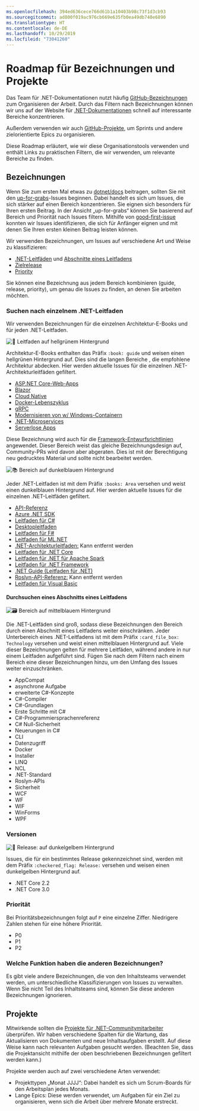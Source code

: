 ```yaml
---
ms.openlocfilehash: 394ed636cece766d61b1a10403b98c73f1d3cb93
ms.sourcegitcommit: ad800f019ac976cb669e635fb0ea49db740e6890
ms.translationtype: HT
ms.contentlocale: de-DE
ms.lasthandoff: 10/29/2019
ms.locfileid: "73041260"
---
```

# <a name="labels-and-projects-roadmap"></a>Roadmap für Bezeichnungen und Projekte

Das Team für .NET-Dokumentationen nutzt häufig [GitHub-Bezeichnungen](https://github.com/dotnet/docs/labels) zum Organisieren der Arbeit. Durch das Filtern nach Bezeichnungen können wir uns auf der Website für [.NET-Dokumentationen](https://docs.microsoft.com/dotnet) schnell auf interessante Bereiche konzentrieren. 

Außerdem verwenden wir auch [GitHub-Projekte](https://github.com/dotnet/docs/projects), um Sprints und andere zielorientierte Epics zu organisieren.

Diese Roadmap erläutert, wie wir diese Organisationstools verwenden und enthält Links zu praktischen Filtern, die wir verwenden, um relevante Bereiche zu finden.

## <a name="labels"></a>Bezeichnungen

Wenn Sie zum ersten Mal etwas zu [dotnet/docs](https://github.com/dotnet/docs) beitragen, sollten Sie mit den [up-for-grabs](https://github.com/dotnet/docs/labels/up-for-grabs)-Issues beginnen. Dabei handelt es sich um Issues, die sich stärker auf einen Bereich konzentrieren. Sie eignen sich besonders für Ihren ersten Beitrag. In der Ansicht „up-for-grabs“ können Sie basierend auf Bereich und Priorität nach Issues filtern. Mithilfe von [good-first-issue](https://github.com/dotnet/docs/labels/good-first-issue) konnten wir Issues identifizieren, die sich für Anfänger eignen und mit denen Sie Ihren ersten kleinen Beitrag leisten können.

Wir verwenden Bezeichnungen, um Issues auf verschiedene Art und Weise zu klassifizieren:

- [.NET-Leitfäden](#find-a-single-net-guide) und [Abschnitte eines Leitfadens](#search-one-section-of-a-guide)
- [Zielrelease](#releases)
- [Priority](#priority)

Sie können eine Bezeichnung aus jedem Bereich kombinieren (guide, release, priority), um genau die Issues zu finden, an denen Sie arbeiten möchten.

### <a name="find-a-single-net-guide"></a>Suchen nach einzelnem .NET-Leitfaden

Wir verwenden Bezeichnungen für die einzelnen Architektur-E-Books und für jeden .NET-Leitfaden. 

![:book: Leitfaden auf hellgrünem Hintergrund](./images/guide.png "Präfix für Architekturleitfadenbezeichnungen")

Architektur-E-Books enthalten das Präfix `:book: guide` und weisen einen hellgrünen Hintergrund auf. Dies sind die langen Bereiche , die empfohlene Architektur abdecken. Hier werden aktuelle Issues für die einzelnen .NET-Architekturleitfäden gefiltert.

- [ASP.NET Core-Web-Apps](https://github.com/dotnet/docs/labels/%3Abook%3A%20guide%20-%20ASP.NET%20Core%20web%20apps)
- [Blazor](https://github.com/dotnet/docs/labels/%3Abook%3A%20guide%20-%20Blazor)
- [Cloud Native](https://github.com/dotnet/docs/labels/%3Abook%3A%20guide%20-%20Cloud%20Native)
- [Docker-Lebenszyklus](https://github.com/dotnet/docs/labels/%3Abook%3A%20guide%20-%20Docker%20lifecycle)
- [gRPC](https://github.com/dotnet/docs/labels/%3Abook%3A%20guide%20-%20gRPC)
- [Modernisieren von w/ Windows-Containern](https://github.com/dotnet/docs/labels/%3Abook%3A%20guide%20-%20Modernizing%20w%2F%20Windows%20containers)
- [.NET-Microservices](https://github.com/dotnet/docs/labels/%3Abook%3A%20guide%20-%20.NET%20Microservices)
- [Serverlose Apps](https://github.com/dotnet/docs/labels/%3Abook%3A%20guide%20-%20Serverless%20apps)

Diese Bezeichnung wird auch für die [Framework-Entwurfsrichtlinien](https://github.com/dotnet/docs/labels/%3Abook%3A%20guide%20-%20Framework%20Design%20Guidelines) angewendet. Dieser Bereich weist das gleiche Bezeichnungsdesign auf, Community-PRs wird davon aber abgeraten. Dies ist mit der Berechtigung neu gedrucktes Material und sollte nicht bearbeitet werden.

![:books: Bereich auf dunkelblauem Hintergrund](./images/area.png "Präfix für .NET-Leitfadenbereichsbezeichnungen")

Jeder .NET-Leitfaden ist mit dem Präfix `:books: Area` versehen und weist einen dunkelblauen Hintergrund auf. Hier werden aktuelle Issues für die einzelnen .NET-Leitfäden gefiltert.

- [API-Referenz](https://github.com/dotnet/docs/labels/%3Abooks%3A%20Area%20-%20API%20Reference)
- [Azure .NET SDK](https://github.com/dotnet/docs/labels/%3Abooks%3A%20Area%20-%20Azure%20.NET%20SDk)
- [Leitfaden für C#](https://github.com/dotnet/docs/labels/%3Abooks%3A%20Area%20-%20C%23%20Guide)
- [Desktopleitfaden](https://github.com/dotnet/docs/labels/%3Abooks%3A%20Area%20-%20Desktop%20Guide)
- [Leitfaden für F#](https://github.com/dotnet/docs/labels/%3Abooks%3A%20Area%20-%20F%23%20Guide)
- [Leitfaden für ML.NET](https://github.com/dotnet/docs/labels/%3Abooks%3A%20Area%20-%20ML.NET%20Guide)
- [.NET-Architekturleitfaden:](https://github.com/dotnet/docs/labels/%3Abooks%3A%20Area%20-%20.NET%20Architecture%20Guide) Kann entfernt werden
- [Leitfaden für .NET Core](https://github.com/dotnet/docs/labels/%3Abooks%3A%20Area%20-%20.NET%20Core%20Guide)
- [Leitfaden für .NET für Apache Spark](https://github.com/dotnet/docs/labels/%3Abooks%3A%20Area%20-%20.NET%20for%20Apache%20Spark%20Guide)
- [Leitfaden für .NET Framework](https://github.com/dotnet/docs/labels/%3Abooks%3A%20Area%20-%20.NET%20Framework%20Guide)
- [.NET Guide (Leitfaden für .NET)](https://github.com/dotnet/docs/labels/%3Abooks%3A%20Area%20-%20.NET%20Guide)
- [Roslyn-API-Referenz:](https://github.com/dotnet/docs/labels/%3Abooks%3A%20Area%20-%20Roslyn%20API%20Reference) Kann entfernt werden
- [Leitfaden für Visual Basic](https://github.com/dotnet/docs/labels/%3Abooks%3A%20Area%20-%20Visual%20Basic%20Guide)

#### <a name="search-one-section-of-a-guide"></a>Durchsuchen eines Abschnitts eines Leitfadens

![:card_file_box: Bereich auf mittelblauem Hintergrund](./images/technology.png "Präfix für Unterbereichbezeichnungen in .NET-Leitfäden")

Die .NET-Leitfäden sind groß, sodass diese Bezeichnungen den Bereich durch einen Abschnitt eines Leitfadens weiter einschränken. Jeder Unterbereich eines .NET-Leitfadens ist mit dem Präfix `:card_file_box: Technology` versehen und weist einen mittelblauen Hintergrund auf. Viele dieser Bezeichnungen gelten für mehrere Leitfäden, während andere in nur einem Leitfaden aufgeführt sind. Fügen Sie nach dem Filtern nach einem Bereich eine dieser Bezeichnungen hinzu, um den Umfang des Issues weiter einzuschränken.

- AppCompat
- asynchrone Aufgabe
- erweiterte C#-Konzepte
- C#-Compiler
- C#-Grundlagen
- Erste Schritte mit C#
- C#-Programmiersprachenreferenz
- C# Null-Sicherheit
- Neuerungen in C#
- CLI
- Datenzugriff
- Docker
- Installer
- LINQ
- NCL
- .NET-Standard
- Roslyn-APIs
- Sicherheit
- WCF
- WF
- WIF
- WinForms
- WPF

### <a name="releases"></a>Versionen

![:checkered_flag: Release: auf dunkelgelbem Hintergrund](./images/release.png "Präfix für Releasebezeichnungen")

Issues, die für ein bestimmtes Release gekennzeichnet sind, werden mit dem Präfix `:checkered_flag: Release:` versehen und weisen einen dunkelgelben Hintergrund auf. 

- .NET Core 2.2
- .NET Core 3.0

### <a name="priority"></a>Priorität

Bei Prioritätsbezeichnungen folgt auf `P` eine einzelne Ziffer. Niedrigere Zahlen stehen für eine höhere Priorität.

- P0
- P1
- P2

### <a name="what-about-the-other-labels"></a>Welche Funktion haben die anderen Bezeichnungen?

Es gibt viele andere Bezeichnungen, die von den Inhaltsteams verwendet werden, um unterschiedliche Klassifizierungen von Issues zu verwalten. Wenn Sie nicht Teil des Inhaltsteams sind, können Sie diese anderen Bezeichnungen ignorieren.

## <a name="projects"></a>Projekte

Mitwirkende sollten die [Projekte für .NET-Communitymitarbeiter](https://github.com/dotnet/docs/projects/35) überprüfen. Wir haben verschiedene Spalten für die Wartung, das Aktualisieren von Dokumenten und neue Inhaltsaufgaben erstellt. Auf diese Weise kann nach relevanten Aufgaben gesucht werden. (Beachten Sie, dass die Projektansicht mithilfe der oben beschriebenen Bezeichnungen gefiltert werden kann.) 

Projekte werden auch auf zwei verschiedene Arten verwendet:

- Projekttypen „Monat JJJJ“: Dabei handelt es sich um Scrum-Boards für den Arbeitsplan jedes Monats.
- Lange Epics: Diese werden verwendet, um Aufgaben für ein Ziel zu organisieren, wenn sich die Arbeit über mehrere Monate erstreckt.
